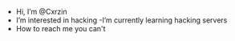 - Hi, I’m @Cxrzin
- I’m interested in hacking
-I’m currently learning hacking servers
- How to reach me you can't 

<!---
Cxrzin/Cxrzin is a ✨ special ✨ repository because its `README.md` (this file) appears on your GitHub profile.
You can click the Preview link to take a look at your changes.
--->
